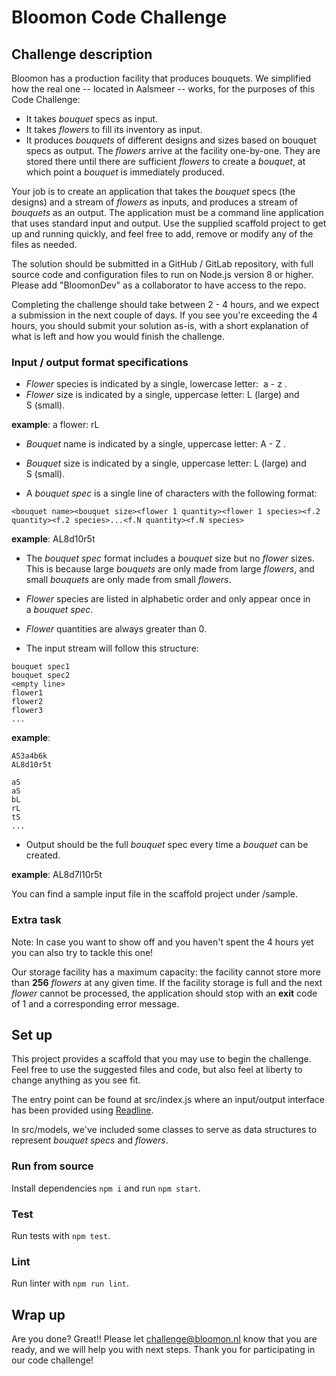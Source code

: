 # Bloomon Code Challenge
## Challenge description
Bloomon has a production facility that produces bouquets. We simplified how the real one -- located in Aalsmeer -- works, for the purposes of this Code Challenge:

* It takes _bouquet_ specs as input.
* It takes _flowers_ to fill its inventory as input.
* It produces _bouquets_ of different designs and sizes based on bouquet specs as output.
The _flowers_ arrive at the facility one-by-one. They are stored there until there are sufficient _flowers_ to create a _bouquet_, at which point a _bouquet_ is immediately produced.

Your job is to create an application that takes the _bouquet_ specs (the designs) and a stream of _flowers_ as inputs, and produces a stream of _bouquets_ as an output. The application must be a command line application that uses standard input and output. Use the supplied scaffold project to get up and running quickly, and feel free to add, remove or modify any of the files as needed.

The solution should be submitted in a GitHub / GitLab repository, with full source code and configuration files to run on Node.js version 8 or higher. Please add "BloomonDev" as a collaborator to have access to the repo.

Completing the challenge should take between 2 - 4 hours, and we expect a submission in the next couple of days. If you see you're exceeding the 4 hours, you should submit your solution as-is, with a short explanation of what is left and how you would finish the challenge.

### Input / output format specifications
* _Flower_ species is indicated by a single, lowercase letter:  a - z .
* _Flower_ size is indicated by a single, uppercase letter: L (large) and S (small).

**example**: a flower: rL

* _Bouquet_ name is indicated by a single, uppercase letter: A - Z .
* _Bouquet_ size is indicated by a single, uppercase letter: L (large) and S (small).


* A _bouquet spec_ is a single line of characters with the following format:

```
<bouquet name><bouquet size><flower 1 quantity><flower 1 species><f.2 quantity><f.2 species>...<f.N quantity><f.N species>
```

**example**: AL8d10r5t

* The _bouquet spec_ format includes a _bouquet_ size but no _flower_ sizes. This is because large _bouquets_ are only made from large _flowers_, and small _bouquets_ are only made from small _flowers_.
* _Flower_ species are listed in alphabetic order and only appear once in a _bouquet spec_.
* _Flower_ quantities are always greater than 0.


* The input stream will follow this structure:
```
bouquet spec1
bouquet spec2
<empty line>
flower1
flower2
flower3
...
```

**example**: 

```
AS3a4b6k
AL8d10r5t

aS
aS
bL
rL
tS
...
```

* Output should be the full _bouquet_ spec every time a _bouquet_ can be created.

**example**: AL8d7l10r5t

You can find a sample input file in the scaffold project under /sample.

### Extra task
Note: In case you want to show off and you haven't spent the 4 hours yet you can also try to tackle this one!

Our storage facility has a maximum capacity: the facility cannot store more than **256** _flowers_ at any given time. If the facility storage is full and the next _flower_ cannot be processed, the application should stop with an **exit** code of 1 and a corresponding error message.

## Set up

This project provides a scaffold that you may use to begin the challenge. Feel free to use the suggested files and code, but also feel at liberty to change anything as you see fit.

The entry point can be found at src/index.js where an input/output interface has been provided using [Readline](https://nodejs.org/api/readline.html).

In src/models, we've included some classes to serve as data structures to represent _bouquet specs_ and _flowers_. 

### Run from source

Install dependencies `npm i` and run `npm start`.

### Test

Run tests with `npm test`.

### Lint

Run linter with `npm run lint`.

## Wrap up

Are you done? Great!! Please let challenge@bloomon.nl know that you are ready, and we will help you with next steps. Thank you for participating in our code challenge!

